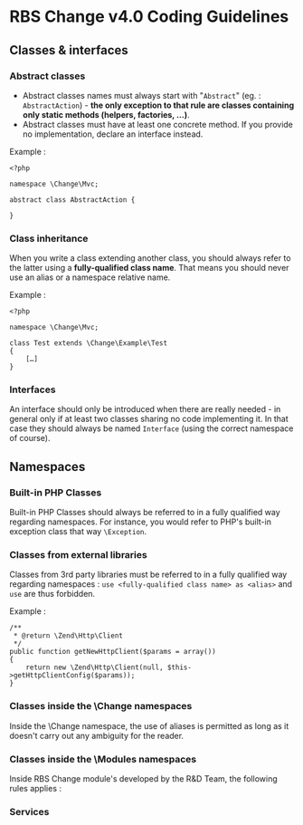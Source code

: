 # RBS Change v4.0 Coding Guidelines #

## Classes & interfaces ##


### Abstract classes ###

* Abstract classes names must always start with "`Abstract`" (eg. : `AbstractAction`) - **the only exception to that rule are classes containing only static methods (helpers, factories, …)**.
* Abstract classes must have at least one concrete method. If you provide no implementation, declare an interface instead.



Example :

    <?php
    
    namespace \Change\Mvc;
    
    abstract class AbstractAction {
    
    }

### Class inheritance ###

When you write a class extending another class, you should always refer to the latter using a **fully-qualified class name**. That means you should never use an alias or a namespace relative name.

Example :

    <?php
    
    namespace \Change\Mvc;
    
    class Test extends \Change\Example\Test 
    {
    	[…]
    }
    
### Interfaces ###

An interface should only be introduced when there are really needed - in general only if at least two classes sharing no code implementing it. In that case they should always be named `Interface` (using the correct namespace of course).

 
    
## Namespaces ##

### Built-in PHP Classes ###

Built-in PHP Classes should always be referred to in a fully qualified way regarding namespaces. For instance, you would refer to PHP's built-in exception class that way `\Exception`.

### Classes from external libraries ###

Classes from 3rd party libraries must be referred to in a fully qualified way regarding namespaces : `use <fully-qualified class name> as <alias>` and `use` are thus forbidden.

Example :

    /**
	 * @return \Zend\Http\Client
	 */
	public function getNewHttpClient($params = array())
	{
		return new \Zend\Http\Client(null, $this->getHttpClientConfig($params));
	}
	
### Classes inside the \Change namespaces

Inside the \Change namespace, the use of aliases is permitted as long as it doesn't carry out any ambiguity for the reader. 

### Classes inside the \Modules namespaces

Inside RBS Change module's developed by the R&D Team, the following rules applies :


### Services ###


